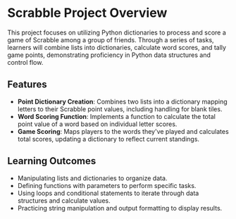 # Scrabble Project Overview

This project focuses on utilizing Python dictionaries to process and score a game of Scrabble among a group of friends. Through a series of tasks, learners will combine lists into dictionaries, calculate word scores, and tally game points, demonstrating proficiency in Python data structures and control flow.

## Features

- **Point Dictionary Creation**: Combines two lists into a dictionary mapping letters to their Scrabble point values, including handling for blank tiles.
- **Word Scoring Function**: Implements a function to calculate the total point value of a word based on individual letter scores.
- **Game Scoring**: Maps players to the words they've played and calculates total scores, updating a dictionary to reflect current standings.

## Learning Outcomes

- Manipulating lists and dictionaries to organize data.
- Defining functions with parameters to perform specific tasks.
- Using loops and conditional statements to iterate through data structures and calculate values.
- Practicing string manipulation and output formatting to display results.

